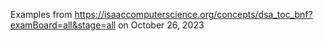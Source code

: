 Examples from https://isaaccomputerscience.org/concepts/dsa_toc_bnf?examBoard=all&stage=all
on October 26, 2023